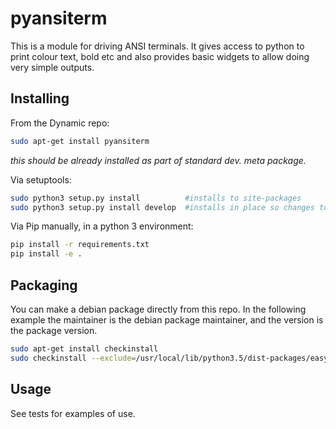 # pyansiterm
This is a module for driving ANSI terminals.  It gives access to python to print colour text, bold etc and also provides basic widgets to allow doing very simple outputs.

## Installing
From the Dynamic repo:
```bash
sudo apt-get install pyansiterm
```
*this should be already installed as part of standard dev. meta package.*

Via setuptools:
```bash
sudo python3 setup.py install          #installs to site-packages
sudo python3 setup.py install develop  #installs in place so changes to source apply instantly
```

Via Pip manually, in a python 3 environment:
```bash
pip install -r requirements.txt
pip install -e .
```

Packaging
---------
You can make a debian package directly from this repo.  In the
following example the maintainer is the debian package maintainer, and the
version is the package version.
```bash
sudo apt-get install checkinstall
sudo checkinstall --exclude=/usr/local/lib/python3.5/dist-packages/easy-install.pth --pkgversion=1.0.0 --pkglicense=DCL --maintainer='pkraak@dynamiccontrols.com' -y python3 setup.py install
```

Usage
-----
See tests for examples of use.

